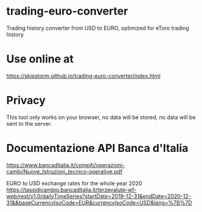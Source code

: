 # trading-euro-converter
Trading history converter from USD to EURO, optimized for eToro trading history


# Use online at
https://skipstorm.github.io/trading-euro-converter/index.html

# Privacy
This tool only works on your browser, no data will be stored, no data will be sent to the server.

# Documentazione API Banca d'Italia
https://www.bancaditalia.it/compiti/operazioni-cambi/Nuove_Istruzioni_tecnico-operative.pdf

EURO to USD exchange rates for the whole year 2020
https://tassidicambio.bancaditalia.it/terzevalute-wf-web/rest/v1.0/dailyTimeSeries?startDate=2019-12-31&endDate=2020-12-31&&baseCurrencyIsoCode=EUR&currencyIsoCode=USD&lang=%7B%7D
